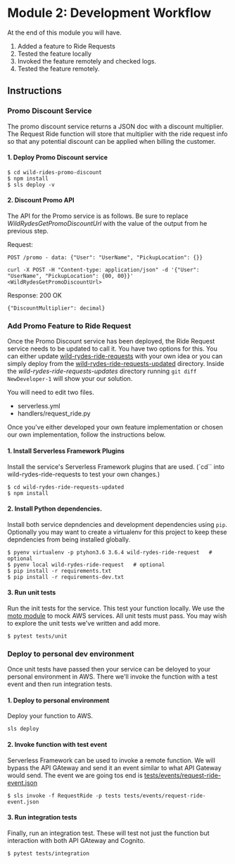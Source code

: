 # Module 2: Development Workflow

At the end of this module you will have.

1. Added a feature to Ride Requests
1. Tested the feature locally
1. Invoked the feature remotely and checked logs.
1. Tested the feature remotely.

## Instructions

### Promo Discount Service
The promo discount service returns a JSON doc with a discount multiplier.  The Request Ride function will store that multiplier with the ride request info so that any potential discount can be applied when billing the customer.

#### 1. Deploy Promo Discount service

```
$ cd wild-rides-promo-discount
$ npm install
$ sls deploy -v
```

#### 2. Discount Promo API

The API for the Promo service is as follows.  Be sure to replace _WildRydesGetPromoDiscountUrl_ with the value of the output from he previous step.

Request:
```
POST /promo - data: {"User": "UserName", "PickupLocation": {}}

curl -X POST -H "Content-type: application/json" -d '{"User": "UserName", "PickupLocation": {00, 00}}' <WildRydesGetPromoDiscountUrl>
```

Response: 200 OK
```
{"DiscountMultiplier": decimal}
```

### Add Promo Feature to Ride Request

Once the Promo Discount service has been deployed, the Ride Request service needs to be updated to call it.  You have two options for this.  You can either update [wild-rydes-ride-requests](./wild-rydes-ride-requests) with your own idea or you can simply deploy from the [wild-rydes-ride-requests-updated](./wild-rydes-ride-requests-updated) directory.  Inside the _wild-rydes-ride-requests-updates_ directory running `git diff NewDeveloper-1` will show your our solution.


You will need to edit two files.

* serverless.yml
* handlers/request_ride.py

Once you've either developed your own feature implementation or chosen our own implementation, follow the instructions below.

#### 1. Install Serverless Framework Plugins
Install the service's Serverless Framework plugins that are used.  (`cd`` into wild-rydes-ride-requests to test your own changes.)

```
$ cd wild-rydes-ride-requests-updated
$ npm install
```

#### 2. Install Python dependencies.

Install both service depndencies and development dependencies using `pip`.  Optionally you may want to create a virtualenv for this project to keep these depndencies from being installed globally.

```
$ pyenv virtualenv -p ptyhon3.6 3.6.4 wild-rydes-ride-request   # optional
$ pyenv local wild-rydes-ride-request   # optional
$ pip install -r requirements.txt
$ pip install -r requirements-dev.txt
```

#### 3. Run unit tests

Run the init tests for the service.  This test your function locally.  We use the [moto module](http://docs.getmoto.org/en/latest/) to mock AWS services.  All unit tests must pass.  You may wish to explore the unit tests we've written and add more.

```
$ pytest tests/unit
```

### Deploy to personal dev environment

Once unit tests have passed then your service can be deloyed to your personal environment in AWS.  There we'll invoke the function with a test event and then run integration tests.

#### 1. Deploy to personal environment

Deploy your function to AWS.
```
sls deploy
```

#### 2. Invoke function with test event

Serverless Framework can be used to invoke a remote function.  We will bypass the API GAteway and send it an event similar to what API Gateway would send. The event we are going tos end is [tests/events/request-ride-event.json](./tests/events/request-ride-event.json)
```
$ sls invoke -f RequestRide -p tests tests/events/request-ride-event.json
```

#### 3. Run integration tests

Finally, run an integration test.  These will test not just the function but interaction with both API GAteway and Cognito.
```
$ pytest tests/integration
```


